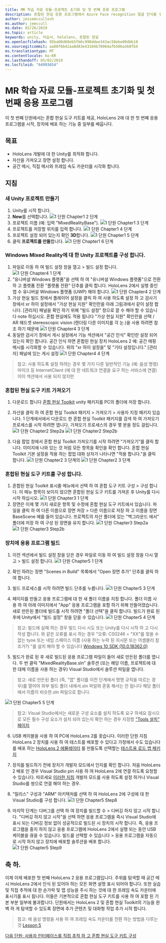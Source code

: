```yaml
---
title: MR 학습 자료 모듈-프로젝트 초기화 및 첫 번째 응용 프로그램
description: 혼합된 현실 응용 프로그램에서 Azure Face recognition 얼굴 인식을 구현 하는 방법을 알아보려면이 과정을 완료 합니다.
author: jessemcculloch
ms.author: jemccull
ms.date: 02/26/2019
ms.topic: article
keywords: unity, 자습서, hololens, 혼합된 현실
ms.openlocfilehash: 95ba00d68eb5fb6c990ddee343ac58ebe00dbb10
ms.sourcegitcommit: aa88f6b42aa8d83e43104b78964afb506a368fb4
ms.translationtype: MT
ms.contentlocale: ko-KR
ms.lasthandoff: 05/02/2019
ms.locfileid: "64993654"
---
```

# <a name="mr-learning-base-module---project-initialization-and-first-application"></a>MR 학습 자료 모듈-프로젝트 초기화 및 첫 번째 응용 프로그램

이 첫 번째 단원에서는 혼합 현실 도구 키트를 제공, HoloLens 2에 대 한 첫 번째 응용 프로그램을 시작, 장치에 배포 하는 기능 중 일부를 배웁니다.

## <a name="objectives"></a>목표

* HoloLens 개발에 대 한 Unity를 최적화 합니다.
* 자산을 가져오고 장면 설정 합니다.
* 공간 메시, 직접 메시와 프레임 속도 카운터를 시각화 합니다.

## <a name="instructions"></a>지침

### <a name="create-new-unity-project"></a>새 Unity 프로젝트 만들기

1. Unity를 시작 합니다.
2. **New**를 선택합니다.
![1 단원 Chapter1 2 단계](images/Lesson1Chapter1Step2.JPG)
3. 프로젝트 이름 (예: 입력 "MixedRealityBase").
![1 단원 Chapter1 3 단계](images/Lesson1Chapter1Step3.JPG)
4. 프로젝트를 저장할 위치를 입력 합니다.
![1 단원 Chapter1 4 단계](images/Lesson1Chapter1Step4.JPG)
5. 프로젝트 설정 되어 있는지 확인 **3D**합니다.
![1 단원 Chapter1 5 단계](images/Lesson1Chapter1Step5.JPG)
6. 클릭 **프로젝트를 만들**합니다.
![1 단원 Chapter1 6 단계](images/Lesson1Chapter1Step6.JPG)

### <a name="configure-the-unity-project-for-windows-mixed-reality"></a>Windows Mixed Reality에 대 한 Unity 프로젝트를 구성 합니다.

1. 파일로 이동 하 여 빌드 설정 창을 열고 > 빌드 설정 합니다.
![1 단원 Chapter4 1 단계](images/Lesson1Chapter4Step1.JPG)
2. "유니버설 Windows 플랫폼"을 선택 하 여 "유니버설 Windows 플랫폼"으로 전환 하 고 플랫폼 전환 "플랫폼 전환" 단추를 클릭 합니다. HoloLens 2에서 실행 중인 앱 수 유니버설 Windows 플랫폼 (UWP) 해야 합니다.
![1 단원 Chapter4 2 단계](images/Lesson1Chapter4Step2.JPG)
3. 가상 현실 빌드 창에서 플레이어 설정을 클릭 하 여 사용 하도록 설정 하 고 검사기 창에서 xr 하이 설정에서 "가상 현실 지원" 확인란을 아래 그림과에서 같이 설정 합니다. [관리자] 패널을 확인 하기 위해 "빌드 설정" 창으로 끌 수 해야 할 수 있습니다 note 하십시오. 혼합 현실에도 적용 됩니다 "가상 현실 지원" 확인란을 선택 / AR 헤드셋 stereoscopic vision (렌더링 다른 이미지를 각 눈.)을 사용 하려면 참조 하기 때문에 ![1 단원 Chapter4 3 단계](images/Lesson1Chapter4Step3.JPG)
4. 동일한 검사기 창에서 게시 설정에서 기능 섹션에서 "공간 인식" 확인란 설정 되어 있는지 확인 합니다. 공간 인식 하면 혼합된 현실 장치 HoloLens 2 예: 공간 매핑 메시를 시각화할 수 있습니다. 위의 "xr 하이 설정을" 및 "기타 설정입니다." [관리자] 패널에 있는 게시 설정
![1 단원 Chapter4 4 단계](images/Lesson1Chapter4Step4.JPG)

> 참고: 사용 하도록 설정 하려는 경우 몇 가지 다른 일반적인 기능 (예: 음성 명령) 마이크 등 InternetClient (에 대 한 네트워크 연결을 요구 하는 서비스에 연결)이이 섹션에서 사용 되지 않지만

### <a name="import-the-mixed-reality-toolkit"></a>혼합된 현실 도구 키트 가져오기

1. 다운로드 합니다 [혼합 현실 Toolkit](https://github.com/Microsoft/MixedRealityToolkit-Unity/releases/download/v2.0.0-RC1/Microsoft.MixedReality.Toolkit.Unity.Foundation-v2.0.0-RC1.unitypackage) unity 패키지를 PC의 폴더에 저장 합니다.

2. 자산을 클릭 하 여 혼합 현실 Toolkit 패키지 > 가져오기 > 사용자 지정 패키지 있습니다. 1 단계에서에서 다운로드 한 혼합 현실 Toolkit 패키지를 검색 하 여 가져오기 프로세스를 시작 하려면 엽니다. 가져오기 프로세스의 경우 몇 분을 정도 걸립니다.
    ![1 단원 Chapter2 Step2a](images/Lesson1Chapter2Step2a.JPG) ![1 단원 Chapter2 Step2b](images/Lesson1Chapter2Step2b.JPG)

3. 다음 팝업 창에서 혼합 현실 Toolkit 가져오기를 시작 하려면 "가져오기"를 클릭 합니다. 이미지에 나와 있는 것 처럼 모든 항목을 확인을 확인 합니다. 혼합 현실 Toolkit 기본 설정을 적용 하는 팝업 대화 상자가 나타나면 "적용 합니다."을 클릭 합니다.
    ![1 단원 Chapter2 3 단계의](images/Lesson1Chapter2Step3.JPG) ![1 단원 Chapter2 3 단계](images/Lesson1Chapter2Step3b.JPG)

### <a name="configure-the-mixed-reality-toolkit"></a>혼합된 현실 도구 키트를 구성 합니다.

1. 혼합된 현실 Toolkit 표시줄 메뉴에서 선택 하 여 혼합 도구 키트 구성 > 구성 합니다. 이 메뉴 항목이 보이지 않으면 혼합된 현실 도구 키트를 가져온 후 Unity를 다시 시작 하십시오.
![1 단원 Chapter3 1 단계](images/Lesson1Chapter3Step1.JPG)
2. 장면은 이제 몇 가지 새로운 항목 및 수정에 혼합 현실 도구 키트에서 있습니다. 파일을 클릭 하 여 다른 이름으로 장면 저장 > 다른 이름으로 저장 하 고 이름을 장면 BaseScene 예를 들어 있습니다. 프로젝트의 자산 폴더에 있는 "백그라운드 에서" 폴더에 저장 하 여 구성 된 장면을 유지 합니다.
![1 단원 Chapter3 Step2a](images/Lesson1Chapter3Step2a.JPG)
![1 단원 Chapter3 Step2b](images/Lesson1Chapter3Step2b.JPG)

### <a name="build-your-application-to-your-device"></a>장치에 응용 프로그램 빌드

1. 이전 섹션에서 빌드 설정 창을 닫은 경우 파일로 이동 하 여 빌드 설정 창을 다시 열고 > 빌드 설정 합니다.
    ![1 단원 Chapter5 1 단계](images/Lesson1Chapter5Step1.JPG)

2. 확인 하려는 장면 "Scenes in Build" 목록에서 "Open 장면 추가" 단추를 클릭 하 여 합니다.

3. 빌드 프로세스를 시작 하려면 빌드 단추를 누릅니다.
    ![1 단원 Chapter5 3 단계](images/Lesson1Chapter5Step3.JPG)

4. 페이지를 만들고 응용 프로그램에 대 한 새 폴더 이름을 지정 합니다. 폴더 이름 사용 하 여 아래 이미지에서 "App" 응용 프로그램을 포함 하기 위해 만들어졌습니다. 새로 만든된 폴더에 빌드를 시작 하려면 "폴더 선택"을 클릭 합니다. 빌드가 완료 된 후에 Unity에서 "빌드 설정" 창을 닫을 수 있습니다. 
    ![1 단원 Chapter5 4 단계](images/Lesson1Chapter5Step4.JPG)

  > 참고: 빌드에 실패 하는 경우 빌드 다시 시도 또는 Unity를 다시 시작 하 고 다시 작성 합니다. 와 같은 오류를 표시 하는 경우 "오류: CS0246 = "XX"를 찾을 수 없는 tyoe 또는 네임 스페이스 이름 (사용 하는 누락 된 지시문 또는 어셈블리 참조가?) "를 설치 해야 할 수 있습니다 [Windows 10 SDK (10.0.18362.0)](<https://developer.microsoft.com/en-us/windows/downloads/windows-10-sdk>)
  >

5. 빌드가 완료 된 후 새로 빌드된 응용 프로그램 파일이 들어 새로 만든된 폴더를 엽니다. 두 번 클릭 "MixedRealityBase.sln" 솔루션 (또는 해당 이름, 프로젝트에 대 한 대체 이름을 사용 하는 경우) Visual Studio에서 솔루션 파일을 엽니다.

  > 참고: 새로 만든된 폴더 (즉, "앱" 폴더를 이전 단계에서 명명 규칙을 따르는 경우)를 열어야 외부 빌드 폴더 내에서.sln 파일와 혼동 해서는 안 됩니다 해당 폴더에서 이름이 비슷한.sln 파일으로 합니다. 

![1 단원 Chapter5 5 단계](images/Lesson1Chapter5Step5.JPG)

  > 참고: Visual Studio에서는 새로운 구성 요소를 설치 하도록 요구 하세요 잠시으로 모든 필수 구성 요소가 설치 되어 있는지 확인 하는 경우 지정할 ["Tools 설치" 페이지](install-the-tools.md)

6. USB 케이블을 사용 하 여 PC에 HoloLens 2를 꽂습니다. 이러한 단원 지침 HoloLens 2 장치를 사용 하 여 테스트를 배포할 수 있다고 가정에서 수도 있습니다를 배포 하는 [HoloLens 2 에뮬레이터](using-the-hololens-emulator.md) 를 만들도록 선택할는 [테스트용 로드 앱 패키지](<https://docs.microsoft.com/en-us/windows/uwp/packaging/packaging-uwp-apps>)

7. 장치를 빌드하기 전에 장치가 개발자 모드에서 인지를 확인 합니다. 처음 HoloLens 2 배포 인 경우 Visual Studio pin 사용 하 여 HoloLens 2에 연결 하도록 요청할 수 있습니다. 따르세요 [이러한 지침](https://docs.microsoft.com/en-us/windows/mixed-reality/using-visual-studio) 개발자 모드를 사용 하도록 설정 하거나 Visual Studio를 쌍으로 연결 해야 하는 경우.

8. "릴리스" 구성과 "ARM" 아키텍처를 선택 하 여 HoloLens 2에 구성에 대 한 Visual Studio를 구성 합니다.
    ![1 단원 Chapter5 Step8](images/Lesson1Chapter5Step8.JPG)

9. 마지막 단계는 디버그를 선택 하 여 장치를 빌드할 수 > 디버깅 하지 않고 시작 합니다. "디버깅 하지 않고 시작"을 선택 하면 응용 프로그램을 즉시 Visual Studio에 표시 되는 디버깅 정보 없이 성공적으로 빌드된 시 장치의 시작 합니다. 즉, 응용 프로그램을 중지 하지 않고 응용 프로그램에 HoloLens 2에서 실행 되는 동안 USB 케이블을 끊을 수 있습니다. 빌드를 선택할 수 있습니다 > 응용 프로그램을 자동으로 시작 하지 않고 장치에 배포할 솔루션을 배포 합니다.
    ![1 단원 Chapter5 Step9](images/Lesson1Chapter5Step9.JPG)

## <a name="congratulations"></a>축 하.

이제 이제 배포한 첫 번째 HoloLens 2 응용 프로그램입니다. 주위를 탐색할 때 공간 메시 HoloLens 2에서 인식 된 있어야 하는 모든 화면 설명 표시 되어야 합니다. 또한 실습 및 직접 추적에 대 한 손가락 및 앱 성능을 주시 하는 것에 대 한 프레임 속도 카운터에 표시기를 표시 됩니다. 이들은 기본적으로 혼합 현실 도구 키트를 사용 하 여 포함 된 기본 부분 일부에 불과합니다. 단원에서는 HoloLens 2 및 혼합 현실 Toolkit의 기능을 완벽 하 게 탐색할 수 있도록 장면에 추가 콘텐츠 및 대화형 작업 추가 시작 합니다.

>참고: 에 음성 명령을 사용 하 여 프레임 속도 카운터를 전환 하는 방법을 다루는 것 [Lesson 5](mrlearning-base-ch5.md)

[다음 단원: 사용자 인터페이스를 직접 추적 하 고 혼합 현실 도구 키트 구성](mrlearning-base-ch2.md)
